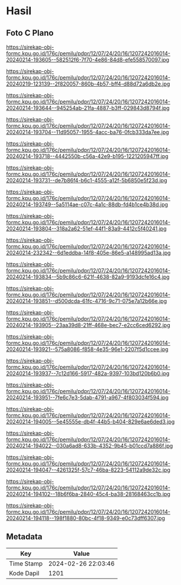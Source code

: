 # Hasil

## Foto C Plano

https://sirekap-obj-formc.kpu.go.id/176c/pemilu/pdpr/12/07/24/20/16/1207242016014-20240214-193605--582512f6-7f70-4e86-84d8-efe558570097.jpg

https://sirekap-obj-formc.kpu.go.id/176c/pemilu/pdpr/12/07/24/20/16/1207242016014-20240219-123139--2f820057-860b-4b57-bff4-d88d72a6db2e.jpg

https://sirekap-obj-formc.kpu.go.id/176c/pemilu/pdpr/12/07/24/20/16/1207242016014-20240214-193644--945254ab-21fa-4887-b3ff-029843d8794f.jpg

https://sirekap-obj-formc.kpu.go.id/176c/pemilu/pdpr/12/07/24/20/16/1207242016014-20240214-193704--11d95057-1955-4acc-ba76-0fcb333da7ee.jpg

https://sirekap-obj-formc.kpu.go.id/176c/pemilu/pdpr/12/07/24/20/16/1207242016014-20240214-193718--4442550b-c56a-42e9-b195-1221205947ff.jpg

https://sirekap-obj-formc.kpu.go.id/176c/pemilu/pdpr/12/07/24/20/16/1207242016014-20240214-193731--de7b86f4-b6c1-4555-a12f-5b6850e5f23d.jpg

https://sirekap-obj-formc.kpu.go.id/176c/pemilu/pdpr/12/07/24/20/16/1207242016014-20240214-193749--5a5114ae-c07c-4a1c-88db-fd4b1ce4b38d.jpg

https://sirekap-obj-formc.kpu.go.id/176c/pemilu/pdpr/12/07/24/20/16/1207242016014-20240214-193804--318a2a62-51ef-44f1-83a9-4412c5f40241.jpg

https://sirekap-obj-formc.kpu.go.id/176c/pemilu/pdpr/12/07/24/20/16/1207242016014-20240214-232342--6d1eddba-14f8-405e-86e5-a148995ad13a.jpg

https://sirekap-obj-formc.kpu.go.id/176c/pemilu/pdpr/12/07/24/20/16/1207242016014-20240214-193834--5b9c86c6-621f-4638-82a9-9193dcfe16c4.jpg

https://sirekap-obj-formc.kpu.go.id/176c/pemilu/pdpr/12/07/24/20/16/1207242016014-20240214-193851--d500dcda-61fc-4716-9c71-075e7a12b66e.jpg

https://sirekap-obj-formc.kpu.go.id/176c/pemilu/pdpr/12/07/24/20/16/1207242016014-20240214-193905--23aa39d8-21ff-468e-bec7-e2cc6ced6292.jpg

https://sirekap-obj-formc.kpu.go.id/176c/pemilu/pdpr/12/07/24/20/16/1207242016014-20240214-193921--575a8086-f858-4e35-96e1-2207f5d1ccee.jpg

https://sirekap-obj-formc.kpu.go.id/176c/pemilu/pdpr/12/07/24/20/16/1207242016014-20240214-193937--7c12d166-5917-482a-9397-103bd120b6b0.jpg

https://sirekap-obj-formc.kpu.go.id/176c/pemilu/pdpr/12/07/24/20/16/1207242016014-20240214-193951--7fe6c7e3-5dab-4791-a967-4f803034f594.jpg

https://sirekap-obj-formc.kpu.go.id/176c/pemilu/pdpr/12/07/24/20/16/1207242016014-20240214-194005--5e45555e-db4f-44b5-b404-829e6ae6ded3.jpg

https://sirekap-obj-formc.kpu.go.id/176c/pemilu/pdpr/12/07/24/20/16/1207242016014-20240214-194022--030a6ad8-633b-4352-9b45-b01ccd7a886f.jpg

https://sirekap-obj-formc.kpu.go.id/176c/pemilu/pdpr/12/07/24/20/16/1207242016014-20240214-194047--4261325f-57c7-46ba-8223-54112a9de32c.jpg

https://sirekap-obj-formc.kpu.go.id/176c/pemilu/pdpr/12/07/24/20/16/1207242016014-20240214-194102--18b6f6ba-2840-45c4-ba38-28168463cc1b.jpg

https://sirekap-obj-formc.kpu.go.id/176c/pemilu/pdpr/12/07/24/20/16/1207242016014-20240214-194118--198f1880-80bc-4f18-9349-e0c73dff6307.jpg


## Metadata

| Key        | Value               |
| ---------- | ------------------- |
| Time Stamp | 2024-02-26 22:03:46 |
| Kode Dapil | 1201                |



